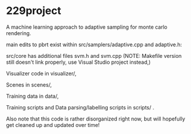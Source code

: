 # 229project
A machine learning approach to adaptive sampling for monte carlo rendering.

main edits to pbrt exist within src/samplers/adaptive.cpp and adaptive.h:

src/core has additional files svm.h and svm.cpp 
(NOTE: Makefile version still doesn't link properly, use Visual Studio project instead,)

Visualizer code in visualizer/, 

Scenes in scenes/, 

Training data in data/,

Training scripts and Data parsing/labelling scripts in scripts/ .

Also note that this code is rather disorganized right now, but will hopefully get cleaned up and updated over time!

